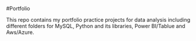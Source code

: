 #Portfolio

This repo contains my portfolio practice projects for data analysis including different folders for MySQL, Python and its libraries, Power BI/Tablue and Aws/Azure.
